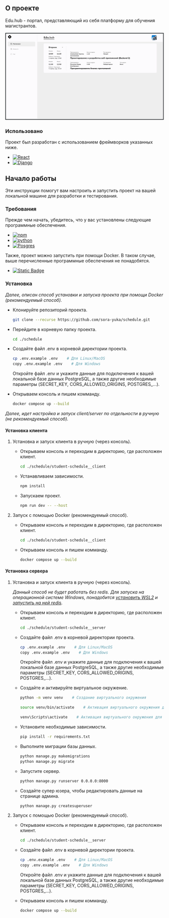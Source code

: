 ## О проекте

Edu.hub - портал, представляющий из себя платформу для обучения магистрантов.

![Project screenshot][product-screenshot]

### Использовано

Проект был разработан с использованием фреймворков указанных ниже.

* [![React][React.js]][React-url]
* [![Django][DjangoRest]][DjangoRest-url]



## Начало работы

Эти инструкции помогут вам настроить и запустить проект на вашей локальной машине для разработки и тестирования.

### Требования

Прежде чем начать, убедитесь, что у вас установлены следующие программные обеспечения.

* [![npm][npm]][npm-url]
* [![python][python]][python-url]
* [![Posgres][postgresql]][postgresql-url]

Также, проект можно запустить при помощи Docker. В таком случае, выше перечисленные программные обеспечения не понадобятся.

* [![Static Badge][docker]][docker-url]

### Установка

_Далее, описан способ установки и запуска проекта при помощи Docker (рекомендуемый способ)._

* Клонируйте репозиторий проекта.
    ```sh
    git clone --recurse https://github.com/sora-yuka/schedule.git
    ```
* Перейдите в корневую папку проекта.
    ```sh
    cd ./schedule
    ```
* Создайте файл .env в корневой директории проекта.
    ```sh
    cp .env.example .env    # Для Linux/MacOS
    copy .env.example .env    # Для Windows
    ```
    Откройте файл .env и укажите данные для подключения к вашей локальной базе данных PostgreSQL, а также другие необходимые параметры (SECRET_KEY, CORS_ALLOWED_ORIGINS, POSTGRES_...).

* Открываем консоль и пишем комманду.
    ```sh 
    docker compose up --build
    ```

_Далее, идет настройка и запуск client/server по отдельности в ручную (не рекомендуемый способ)._

#### Установка клиента

1. Установка и запуск клиента в ручную (через консоль).
   * Открываем консоль и переходим в директорию, где расположен клиент.
       ```sh 
       cd ./schedule/student-schedule__client
       ```
   * Устанавливаем зависимости.
       ```sh
       npm install 
       ```
   * Запускаем проект.
       ```sh
       npm run dev -- --host 
       ```

2. Запуск с помощью Docker (рекомендуемый способ).
   * Открываем консоль и переходим в директорию, где расположен клиент.
       ```sh 
       cd ./schedule/student-schedule__client
       ```
    * Открываем консоль и пишем комманду.
        ```sh
        docker compose up --build 
        ```

#### Установка сервера

1. Установка и запуск клиента в ручную (через консоль).
    
    _Данный способ не будет работать без redis. Для запуска на операционной системе Windows, понадобится [установить WSL2](https://learn.microsoft.com/ru-ru/windows/wsl/install) и [запустить на ней redis](https://redis.io/docs/latest/operate/oss_and_stack/install/archive/install-redis/install-redis-on-windows/)._
    * Открываем консоль и переходим в директорию, где расположен клиент.
       ```sh 
       cd ./schedule/student-schedule__server
       ```
    * Создайте файл .env в корневой директории проекта.
        ```sh
        cp .env.example .env    # Для Linux/MacOS
        copy .env.example .env    # Для Windows 
        ```
        Откройте файл .env и укажите данные для подключения к вашей локальной базе данных PostgreSQL, а также другие необходимые параметры (SECRET_KEY, CORS_ALLOWED_ORIGINS, POSTGRES_...).

    * Создайте и активируйте виртуальное окружение.
        ```sh 
        python -m venv venv    # Создание виртуального окружения
        ```
        ```sh
        source venv/bin/activate    # Активация виртуального окружения для Linux/macOS
        ```
        ```sh
        venv\Scripts\activate    # Активация виртуального окружения для Windows
        ```
    * Установите необходимые зависимости.
        ```sh
        pip install -r requirements.txt 
        ```
    * Выполните миграции базы данных.
        ```sh 
        python manage.py makemigrations
        python manage.py migrate
        ```
    * Запустите сервер.
        ```sh 
        python manage.py runserver 0.0.0.0:8000
        ```
    * Создайте супер юзера, чтобы редактировать данные на странице админа.
        ```sh 
        python manage.py createsuperuser
        ```

2. Запуск с помощью Docker (рекомендуемый способ).
    * Открываем консоль и переходим в директорию, где расположен клиент.
       ```sh 
       cd ./schedule/student-schedule__server
       ```
    * Создайте файл .env в корневой директории проекта.
        ```sh
        cp .env.example .env    # Для Linux/MacOS
        copy .env.example .env    # Для Windows 
        ```
        Откройте файл .env и укажите данные для подключения к вашей локальной базе данных PostgreSQL, а также другие необходимые параметры (SECRET_KEY, CORS_ALLOWED_ORIGINS, POSTGRES_...).

    * Открываем консоль и пишем комманду.
        ```sh 
        docker compose up --build
        ```



<!-- MARKDOWN LINKS & IMAGES -->
[product-screenshot]: ./images/image.png
[React.js]: https://img.shields.io/badge/React-20232A?style=for-the-badge&logo=react&logoColor=61DAFB
[React-url]: https://reactjs.org/
[DjangoRest]: https://img.shields.io/badge/Django_REST-Stack?style=for-the-badge&logo=django&logoColor=%23802D2D&color=%23FFF
[DjangoRest-url]: https://www.django-rest-framework.org/
[npm]: https://img.shields.io/badge/npm-10.9.2-Stack?style=for-the-badge&logo=npm&logoColor=%23C80202&labelColor=%23000
[npm-url]: https://docs.npmjs.com/downloading-and-installing-node-js-and-npm
[python]: https://img.shields.io/badge/python-3.13.3-Stack?style=for-the-badge&logo=python&labelColor=%23000
[python-url]: https://www.python.org/downloads/
[docker]: https://img.shields.io/badge/docker-docker?style=for-the-badge&logo=docker&labelColor=%23000&color=%23000
[docker-url]: https://docs.docker.com/get-started/
[postgresql]: https://img.shields.io/badge/postgresql-16.6-database?style=for-the-badge&logo=postgresql&labelColor=%23000
[postgresql-url]: https://www.postgresql.org/download/